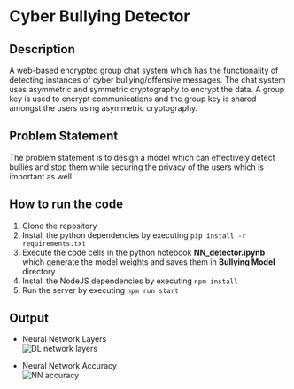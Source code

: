 # Cyber Bullying Detector

## Description
A web-based encrypted group chat system which has the functionality of detecting instances of cyber bullying/offensive messages. The chat system uses asymmetric and symmetric cryptography to encrypt the data. A group key is used to encrypt communications and the group key is shared amongst the users using asymmetric cryptography.

## Problem Statement
The problem statement is to design a model which can effectively detect bullies and stop them while securing the privacy of the users which is important as well.

## How to run the code
1. Clone the repository
2. Install the python dependencies by executing `pip install -r requirements.txt`
3. Execute the code cells in the python notebook **NN_detector.ipynb** which generate the model weights and saves them in **Bullying Model** directory
4. Install the NodeJS dependencies by executing  `npm install`
5. Run the server by executing `npm run start` 

## Output
- Neural Network Layers  
![DL network layers](./output/dl_layers.png "DL Network Layers")

- Neural Network Accuracy  
![NN accuracy](./output/accuracy_graph.png "Accuracy Graph")
